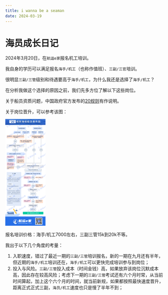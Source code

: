 ```yaml
---
title: i wanna be a seaman
date: 2024-03-19
---
```


# 海员成长日记

2024年3月20日，在`航运e家`报名机工培训。

我自身的学历可以满足报名`海手/机工`（也称作值班）、`三副/三官`培训。

很明显`三副/三管`级别和待遇要高于`海手/机工`，为什么我还是选择了`海手/机工`？

在分析我做这个选择的原因之前，我们先多方位了解以下这些岗位。

关于船员资质问题，中国政府官方发布的[20规则](https://www.gov.cn/zhengce/zhengceku/2020-07/14/content_5526802.htm)有作说明。

关于岗位晋升，可以参考该图：

<img src="assets/BsTQ9ZKg_Rswd.jpg" alt="20规则船员晋升流程图" style="zoom:33%;" />

报名培训价格：海手/机工7000左右，三副三管15k到20k不等。

我出于以下几个角度的考量：

1. 入职速度，错过了最近一期的`三副/三管`培训报名，新的一期在九月还有半年，但近期的`海手/机工`培训还在，`海手/机工`可以更快完成培训参与到岗位；
2. 投入与风险。`三副/三管`投入成本（时间金钱）高，如果放弃该岗位沉默成本高，因此存在较高风险；考虑下一期的`三副/三管`考试还有六个月时常，从当前时间算起，加上这个六个月的时间，就当前新规，如果都按照最快速度晋升，距离正式正式三副，`海员/机工`速度也只是慢了半年不到；
